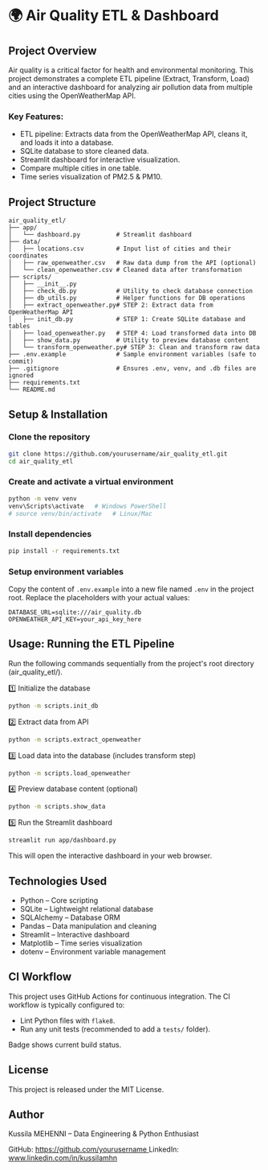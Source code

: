 # 🌍 Air Quality ETL & Dashboard

## Project Overview

Air quality is a critical factor for health and environmental monitoring. This project demonstrates a complete ETL pipeline (Extract, Transform, Load) and an interactive dashboard for analyzing air pollution data from multiple cities using the OpenWeatherMap API.

### Key Features:

- ETL pipeline: Extracts data from the OpenWeatherMap API, cleans it, and loads it into a database.
- SQLite database to store cleaned data.
- Streamlit dashboard for interactive visualization.
- Compare multiple cities in one table.
- Time series visualization of PM2.5 & PM10.

## Project Structure

```
air_quality_etl/
├── app/
│   └── dashboard.py          # Streamlit dashboard
├── data/
│   ├── locations.csv         # Input list of cities and their coordinates
│   ├── raw_openweather.csv   # Raw data dump from the API (optional)
│   └── clean_openweather.csv # Cleaned data after transformation
├── scripts/
│   ├── __init__.py
│   ├── check_db.py           # Utility to check database connection
│   ├── db_utils.py           # Helper functions for DB operations
│   ├── extract_openweather.py# STEP 2: Extract data from OpenWeatherMap API
│   ├── init_db.py            # STEP 1: Create SQLite database and tables
│   ├── load_openweather.py   # STEP 4: Load transformed data into DB
│   ├── show_data.py          # Utility to preview database content
│   └── transform_openweather.py# STEP 3: Clean and transform raw data
├── .env.example              # Sample environment variables (safe to commit)
├── .gitignore                # Ensures .env, venv, and .db files are ignored
├── requirements.txt
└── README.md
```

## Setup & Installation

### Clone the repository

```bash
git clone https://github.com/yourusername/air_quality_etl.git
cd air_quality_etl
```

### Create and activate a virtual environment

```bash
python -m venv venv
venv\Scripts\activate   # Windows PowerShell
# source venv/bin/activate   # Linux/Mac
```

### Install dependencies

```bash
pip install -r requirements.txt
```

### Setup environment variables

Copy the content of `.env.example` into a new file named `.env` in the project root.
Replace the placeholders with your actual values:

```
DATABASE_URL=sqlite:///air_quality.db
OPENWEATHER_API_KEY=your_api_key_here
```

## Usage: Running the ETL Pipeline

Run the following commands sequentially from the project's root directory (air_quality_etl/).

1️⃣ Initialize the database

```bash
python -m scripts.init_db
```

2️⃣ Extract data from API

```bash
python -m scripts.extract_openweather
```

3️⃣ Load data into the database (includes transform step)

```bash
python -m scripts.load_openweather
```

4️⃣ Preview database content (optional)

```bash
python -m scripts.show_data
```

5️⃣ Run the Streamlit dashboard

```bash
streamlit run app/dashboard.py
```

This will open the interactive dashboard in your web browser.

## Technologies Used

- Python – Core scripting
- SQLite – Lightweight relational database
- SQLAlchemy – Database ORM
- Pandas – Data manipulation and cleaning
- Streamlit – Interactive dashboard
- Matplotlib – Time series visualization
- dotenv – Environment variable management

## CI Workflow

This project uses GitHub Actions for continuous integration. The CI workflow is typically configured to:

- Lint Python files with `flake8`.
- Run any unit tests (recommended to add a `tests/` folder).

Badge shows current build status.

## License

This project is released under the MIT License.

## Author

Kussila MEHENNI – Data Engineering & Python Enthusiast

GitHub: [https://github.com/yourusername ](https://github.com/kussila) 
LinkedIn: www.linkedin.com/in/kussilamhn

